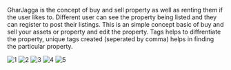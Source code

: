 GharJagga is the concept of buy and sell property as well as renting them if the user likes to.
Different user can see the property being listed and they can register to post their listings.
This is an simple concept basic of buy and sell your assets or property and edit the property.
Tags helps to diffrentiate the property, unique tags created (seperated by comma) helps in finding the particular property.

![1](https://github.com/SuseelKc/Real-Estate/assets/139630872/95a5cb02-6cc7-46ed-8bd5-b1bfbd1fb032)
![2](https://github.com/SuseelKc/Real-Estate/assets/139630872/78e13e76-19eb-455a-b0da-d5603df7d49a)
![3](https://github.com/SuseelKc/Real-Estate/assets/139630872/7ff16ada-1ab8-47ae-9931-c7d69a2c23b5)
![4](https://github.com/SuseelKc/Real-Estate/assets/139630872/42ccb6e9-9395-4fce-8010-4ff3ff4e7224)
![5](https://github.com/SuseelKc/Real-Estate/assets/139630872/8c498d92-3af1-4ecb-9626-af6ac58cdadf)

